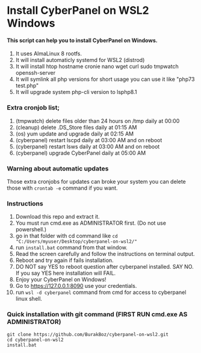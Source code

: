 # Install CyberPanel on WSL2 Windows

#### This script can help you to install CyberPanel on Windows.

1. It uses AlmaLinux 8 rootfs.
2. It will install automaticly systemd for WSL2 (distrod)
3. It will install htop hostname cronie nano wget curl sudo tmpwatch openssh-server
4. It will symlink all php versions for short usage you can use it like "php73 test.php"
5. It will upgrade system php-cli version to lsphp8.1


### Extra cronjob list;

1. (tmpwatch) delete files older than 24 hours on /tmp daily at 00:00
2. (cleanup) delete .DS_Store files daily at 01:15 AM
3. (os) yum update and upgrade daily at 02:15 AM
4. (cyberpanel) restart lscpd daily at 03:00 AM and on reboot
5. (cyberpanel) restart lsws daily at 03:00 AM and on reboot
6. (cyberpanel) upgrade CyberPanel daily at 05:00 AM

### Warning about automatic updates
Those extra cronjobs for updates can broke your system you can delete those with `crontab -e` command if you want.

### Instructions

1. Download this repo and extract it.
2. You must run cmd.exe as ADMINISTRATOR first. (Do not use powershell.)
3. go in that folder with cd command like `cd "C:/Users/myuser/Desktop/cyberpanel-on-wsl2/"`
4. run `install.bat` command from that window.
5. Read the screen carefully and follow the instructions on terminal output.
6. Reboot and try again if fails installation.
7. DO NOT say YES to reboot question after cyberpanel installed. SAY NO. If you say YES here installation will FAIL.
8. Enjoy your CyberPanel on Windows!
9. Go to https://127.0.0.1:8090 use your credentials.
10. run `wsl -d cyberpanel` command from cmd for access to cyberpanel linux shell.


### Quick installation with git command (FIRST RUN cmd.exe AS ADMINISTRATOR)
````
git clone https://github.com/BurakBoz/cyberpanel-on-wsl2.git
cd cyberpanel-on-wsl2
install.bat
````

